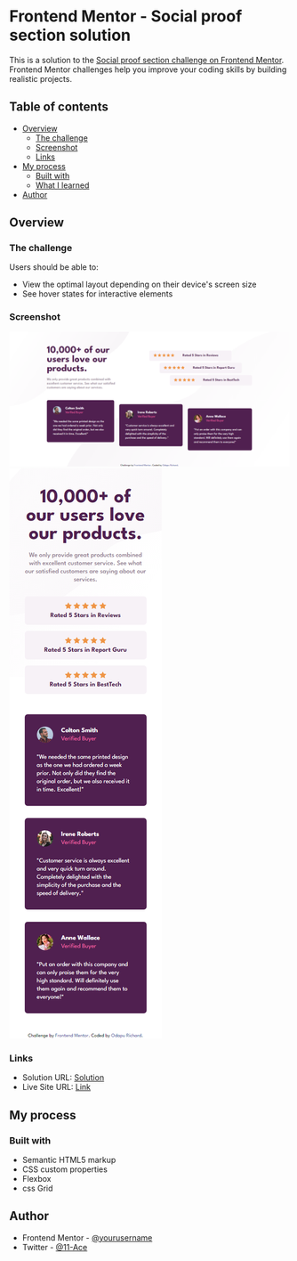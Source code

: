 # Frontend Mentor - Social proof section solution

This is a solution to the [Social proof section challenge on Frontend Mentor](https://www.frontendmentor.io/challenges/social-proof-section-6e0qTv_bA). Frontend Mentor challenges help you improve your coding skills by building realistic projects. 

## Table of contents

- [Overview](#overview)
  - [The challenge](#the-challenge)
  - [Screenshot](#screenshot)
  - [Links](#links)
- [My process](#my-process)
  - [Built with](#built-with)
  - [What I learned](#what-i-learned)
- [Author](#author)

## Overview

### The challenge

Users should be able to:

- View the optimal layout depending on their device's screen size
- See hover states for interactive elements

### Screenshot

![](screenshots/screnshot_desktop.png)
![](screenshots/screenshot_mobile.png)

### Links

- Solution URL: [Solution](https://github.com/11-Ace/social-proof-section-master)
- Live Site URL: [Link](https://11-ace.github.io/social-proof-section-master/)

## My process

### Built with

- Semantic HTML5 markup
- CSS custom properties
- Flexbox
- css Grid

## Author

- Frontend Mentor - [@yourusername](https://www.frontendmentor.io/profile/11=Ace)
- Twitter - [@11-Ace](https://www.twitter.com/@11ace__)